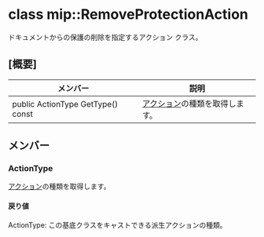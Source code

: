 # <a name="class-mipremoveprotectionaction"></a>class mip::RemoveProtectionAction 
ドキュメントからの保護の削除を指定するアクション クラス。
  
## <a name="summary"></a>[概要]
 メンバー                        | 説明                                
--------------------------------|---------------------------------------------
public ActionType GetType() const  |  [アクション](#classmip_1_1_action)の種類を取得します。
  
## <a name="members"></a>メンバー
  
### <a name="actiontype"></a>ActionType
[アクション](#classmip_1_1_action)の種類を取得します。
  
#### <a name="returns"></a>戻り値
ActionType: この基底クラスをキャストできる派生アクションの種類。
